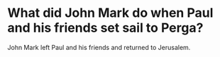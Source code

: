 # What did John Mark do when Paul and his friends set sail to Perga?

John Mark left Paul and his friends and returned to Jerusalem.
